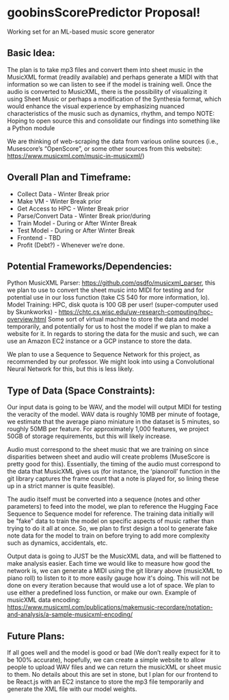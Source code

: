 # goobinsScorePredictor Proposal!
Working set for an ML-based music score generator

## Basic Idea:
The plan is to take mp3 files and convert them into sheet music in the MusicXML format (readily available) and perhaps generate a MIDI with that information so we can listen to see if the model is training well.
Once the audio is converted to MusicXML, there is the possibility of visualizing it using Sheet Music or perhaps a modification of the Synthesia format, which would enhance the visual experience by emphasizing nuanced characteristics of the music such as dynamics, rhythm, and tempo
NOTE: Hoping to open source this and consolidate our findings into something like a Python module

We are thinking of web-scraping the data from various online sources (i.e., Musescore’s “OpenScore”, or some other sources from this website): https://www.musicxml.com/music-in-musicxml/)

## Overall Plan and Timeframe:
- Collect Data - Winter Break prior
- Make VM - Winter Break prior
- Get Access to HPC - Winter Break prior
- Parse/Convert Data - Winter Break prior/during
- Train Model - During or After Winter Break
- Test Model - During or After Winter Break
- Frontend - TBD
- Profit (Debt?) - Whenever we’re done.

## Potential Frameworks/Dependencies:
Python MusicXML Parser: https://github.com/qsdfo/musicxml_parser, this we plan to use to convert the sheet music into MIDI for testing and for potential use in our loss function (take CS 540 for more information, lo).
Model Training: HPC, disk quota is 100 GB per user! (super-computer used by Skunkworks) - https://chtc.cs.wisc.edu/uw-research-computing/hpc-overview.html 
Some sort of virtual machine to store the data and model temporarily, and potentially for us to host the model if we plan to make a website for it. In regards to storing the data for the music and such, we can use an Amazon EC2 instance or a GCP instance to store the data.

We plan to use a Sequence to Sequence Network for this project, as recommended by our professor. We might look into using a Convolutional Neural Network for this, but this is less likely.

## Type of Data (Space Constraints):
Our input data is going to be WAV, and the model will output MIDI for testing the veracity of the model.
WAV data is roughly 10MB per minute of footage, we estimate that the average piano miniature in the dataset is 5 minutes, so roughly 50MB per feature.  For approximately 1,000 features, we project 50GB of storage requirements, but this will likely increase.

Audio must correspond to the sheet music that we are training on since disparities between sheet and audio will create problems (MuseScore is pretty good for this).  Essentially, the timing of the audio must correspond to the data that MusicXML gives us (for instance, the ‘pianoroll’ function in the git library captures the frame count that a note is played for, so lining these up in a strict manner is quite feasible).

The audio itself must be converted into a sequence (notes and other parameters) to feed into the model, we plan to reference the Hugging Face Sequence to Sequence model for reference. The training data initially will be "fake" data to train the model on specific aspects of music rather than trying to do it all at once. So, we plan to first design a tool to generate fake note data for the model to train on before trying to add more complexity such as dynamics, accidentals, etc.

Output data is going to JUST be the MusicXML data, and will be flattened to make analysis easier. Each time we would like to measure how good the network is, we can generate a MIDI using the git library above (musicXML to piano roll) to listen to it to more easily gauge how it's doing. This will not be done on every iteration because that would use a lot of space. We plan to use either a predefined loss function, or make our own.
Example of musicXML data encoding: https://www.musicxml.com/publications/makemusic-recordare/notation-and-analysis/a-sample-musicxml-encoding/ 

## Future Plans:
If all goes well and the model is good or bad (We don’t really expect for it to be 100% accurate), hopefully, we can create a simple website to allow people to upload WAV files and we can return the musicXML or sheet music to them. No details about this are set in stone, but I plan for our frontend to be React.js with an EC2 instance to store the mp3 file temporarily and generate the XML file with our model weights. 
